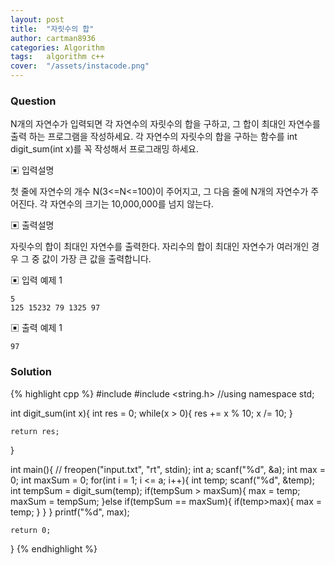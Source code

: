 ```yaml
---
layout: post
title:  "자릿수의 합"
author: cartman8936
categories: Algorithm
tags:	algorithm c++
cover:  "/assets/instacode.png"
---
```


### Question
N개의 자연수가 입력되면 각 자연수의 자릿수의 합을 구하고, 그 합이 최대인 자연수를 출력 하는 프로그램을 작성하세요. 각 자연수의 자릿수의 합을 구하는 함수를 int digit_sum(int x)를 꼭 작성해서 프로그래밍 하세요.


▣ 입력설명 

첫 줄에 자연수의 개수 N(3<=N<=100)이 주어지고, 그 다음 줄에 N개의 자연수가 주어진다. 각 자연수의 크기는 10,000,000를 넘지 않는다.


▣ 출력설명 

자릿수의 합이 최대인 자연수를 출력한다. 자리수의 합이 최대인 자연수가 여러개인 경우 그 중 값이 가장 큰 값을 출력합니다.


▣ 입력 예제 1
```
5 
125 15232 79 1325 97

```

▣ 출력 예제 1
```
97

```

### Solution
{% highlight cpp %}
#include <iostream>
#include <string.h>
//using namespace std;

int digit_sum(int x){
	int res = 0;
	while(x > 0){
		res += x % 10;
		x /= 10;
	}
		
	return res;
}

int main(){
//	freopen("input.txt", "rt", stdin);
	int a;
	scanf("%d", &a);
	int max = 0;
	int maxSum = 0;
	for(int i = 1; i <= a; i++){
		int temp;
		scanf("%d", &temp);
		int tempSum = digit_sum(temp);
		if(tempSum > maxSum){
			max = temp;
			maxSum = tempSum;
		}else if(tempSum == maxSum){
			if(temp>max){
				max = temp;
			}
		}
	}
	printf("%d", max);
		
	return 0;
}
{% endhighlight %}


